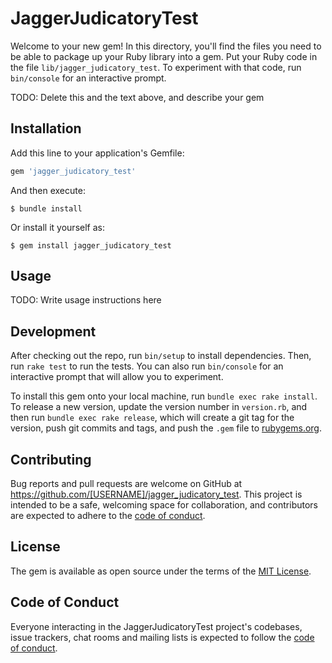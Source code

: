 # JaggerJudicatoryTest

Welcome to your new gem! In this directory, you'll find the files you need to be able to package up your Ruby library into a gem. Put your Ruby code in the file `lib/jagger_judicatory_test`. To experiment with that code, run `bin/console` for an interactive prompt.

TODO: Delete this and the text above, and describe your gem

## Installation

Add this line to your application's Gemfile:

```ruby
gem 'jagger_judicatory_test'
```

And then execute:

    $ bundle install

Or install it yourself as:

    $ gem install jagger_judicatory_test

## Usage

TODO: Write usage instructions here

## Development

After checking out the repo, run `bin/setup` to install dependencies. Then, run `rake test` to run the tests. You can also run `bin/console` for an interactive prompt that will allow you to experiment.

To install this gem onto your local machine, run `bundle exec rake install`. To release a new version, update the version number in `version.rb`, and then run `bundle exec rake release`, which will create a git tag for the version, push git commits and tags, and push the `.gem` file to [rubygems.org](https://rubygems.org).

## Contributing

Bug reports and pull requests are welcome on GitHub at https://github.com/[USERNAME]/jagger_judicatory_test. This project is intended to be a safe, welcoming space for collaboration, and contributors are expected to adhere to the [code of conduct](https://github.com/[USERNAME]/jagger_judicatory_test/blob/master/CODE_OF_CONDUCT.md).


## License

The gem is available as open source under the terms of the [MIT License](https://opensource.org/licenses/MIT).

## Code of Conduct

Everyone interacting in the JaggerJudicatoryTest project's codebases, issue trackers, chat rooms and mailing lists is expected to follow the [code of conduct](https://github.com/[USERNAME]/jagger_judicatory_test/blob/master/CODE_OF_CONDUCT.md).
